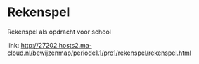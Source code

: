 # Rekenspel
Rekenspel als opdracht voor school

link: http://27202.hosts2.ma-cloud.nl/bewijzenmap/periode1.1/pro1/rekenspel/rekenspel.html
